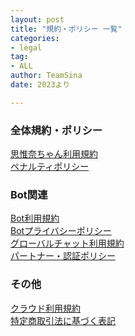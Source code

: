 ```yaml
---
layout: post
title: "規約・ポリシー 一覧"
categories:
- legal
tag:
- ALL
author: TeamSina
date: 2023より

---
```

### 全体規約・ポリシー

<a href="{{site.url}}/legal/new-tos" class="a-orange">思惟奈ちゃん利用規約</a><br>
<a href="{{site.url}}/legal/new-penalty" class="a-orange">ペナルティポリシー</a>

### Bot関連

<a href="{{site.url}}/legal/new-bot-tos" class="a-orange">Bot利用規約</a><br>
<a href="{{site.url}}/legal/new-bot-privacy-policy" class="a-orange">Botプライバシーポリシー</a><br>
<a href="{{site.url}}/legal/new-gchat-tos" class="a-orange">グローバルチャット利用規約</a><br>
<a href="{{site.url}}/legal/new-partner-verify" class="a-orange">パートナー・認証ポリシー</a><br>

### その他

<a href="{{site.url}}/legal/new-cloud-tos" class="a-orange">クラウド利用規約</a><br>
<a href="{{site.url}}/legal/tradelaw" class="a-orange">特定商取引法に基づく表記</a>

